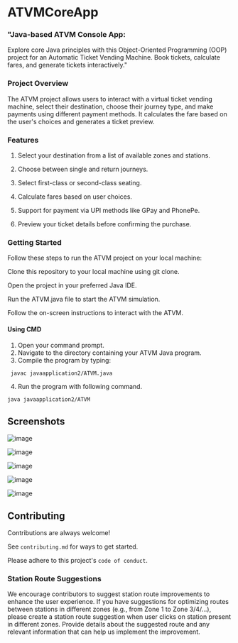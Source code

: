 # ATVMCoreApp

### "Java-based ATVM Console App:
Explore core Java principles with this Object-Oriented Programming (OOP) project for an Automatic Ticket Vending Machine. Book tickets, calculate fares, and generate tickets interactively."

### Project Overview
The ATVM project allows users to interact with a virtual ticket vending machine, select their destination, choose their journey type, and make payments using different payment methods. It calculates the fare based on the user's choices and generates a ticket preview.

### Features
1. Select your destination from a list of available zones and stations.

2. Choose between single and return journeys.

3. Select first-class or second-class seating.

4. Calculate fares based on user choices.

5. Support for payment via UPI methods like GPay and  PhonePe.

5. Preview your ticket details before confirming the purchase.

### Getting Started
Follow these steps to run the ATVM project on your local machine:

Clone this repository to your local machine using git clone.

Open the project in your preferred Java IDE.

Run the ATVM.java file to start the ATVM simulation.

Follow the on-screen instructions to interact with the ATVM.

#### Using CMD
1. Open your command prompt.
2. Navigate to the directory containing your ATVM  Java  program.
3. Compile the program by typing:
```bash
 javac javaapplication2/ATVM.java

```
4. Run the program with following command.
```
java javaapplication2/ATVM
```






## Screenshots


![image](https://github.com/Dinesh0204/ATVMCoreApp/assets/72650101/fb8d1e9f-82e2-4236-a049-d5ae2cafd2d5)


![image](https://github.com/Dinesh0204/ATVMCoreApp/assets/72650101/e0c7e781-3fdd-4b19-905c-77179d655a76)


![image](https://github.com/Dinesh0204/ATVMCoreApp/assets/72650101/1e65eb95-e499-432a-9eb9-45c7b34a2d9e)



![image](https://github.com/Dinesh0204/ATVMCoreApp/assets/72650101/8054bf2d-70c6-4ad5-9cf0-508d1f504d65)


![image](https://github.com/Dinesh0204/ATVMCoreApp/assets/72650101/31d84f3d-cd21-4247-9a92-34da9a1ec4ae)

## Contributing

Contributions are always welcome!

See `contributing.md` for ways to get started.

Please adhere to this project's `code of conduct`.

### Station Route Suggestions
We encourage contributors to suggest station route improvements to enhance the user experience. 
If you have suggestions for optimizing routes between stations in different zones (e.g., from Zone 1 to Zone 3/4/...),
please create a station route suggestion when user clicks on station present in different zones. 
Provide details about the suggested route and any relevant information that can help us implement the improvement.

